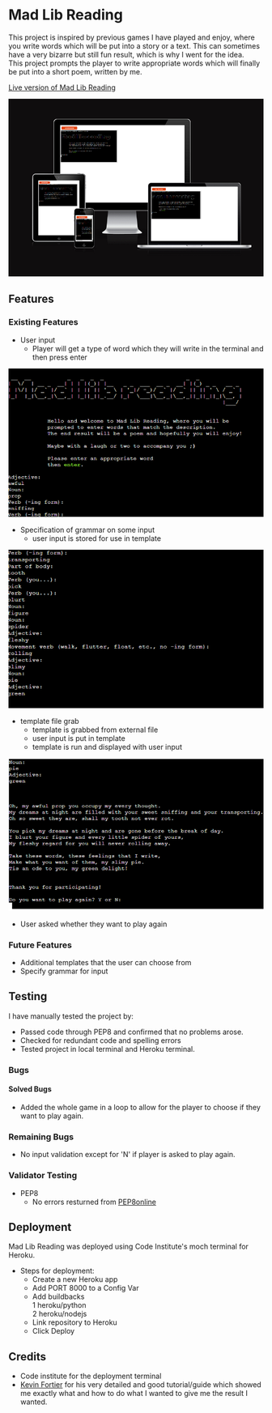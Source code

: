 # Mad Lib Reading
This project is inspired by previous games I have played and enjoy, where you write words which will be put into a story or a text. This can sometimes have a very bizarre but still fun result, which is why I went for the idea.  
This project prompts the player to write appropriate words which will finally be put into a short poem, written by me.  

[Live version of Mad Lib Reading](https://mad-lib-reading.herokuapp.com/)

![responsive layout of project](assets/images/amiresponsive.PNG)

## Features

### Existing Features
- User input
  - Player will get a type of word which they will write in the terminal and then press enter  

![user input image](assets/images/mlrone.PNG)  
- Specification of grammar on some input  
  - user input is stored for use in template  

![](assets/images/mlrtwo.PNG)  
- template file grab
  - template is grabbed from external file
  - user input is put in template
  - template is run and displayed with user input  

![](assets/images/mlrthree.PNG)
- User asked whether they want to play again  

### Future Features
- Additional templates that the user can choose from
- Specify grammar for input  

## Testing
I have manually tested the project by:
- Passed code through PEP8 and confirmed that no problems arose.
- Checked for redundant code and spelling errors
- Tested project in local terminal and Heroku terminal.  

### Bugs

#### Solved Bugs
- Added the whole game in a loop to allow for the player to choose if they want to play again.  

### Remaining Bugs
- No input validation except for 'N' if player is asked to play again.  

### Validator Testing
- PEP8
  - No errors resturned from [PEP8online](http://pep8online.com/)  

## Deployment
Mad Lib Reading was deployed using Code Institute's moch terminal for Heroku.  
  
- Steps for deployment:
  - Create a new Heroku app
  - Add PORT 8000 to a Config Var
  - Add buildbacks  
    1 heroku/python  
    2 heroku/nodejs  
  - Link repository to Heroku
  - Click Deploy
## Credits
- Code institute for the deployment terminal
- [Kevin Fortier](https://www.youtube.com/watch?v=vFNZvZSOqlY&ab_channel=KevinFortier) for his very detailed and good tutorial/guide which showed me exactly what and how to do what I wanted to give me the result I wanted.